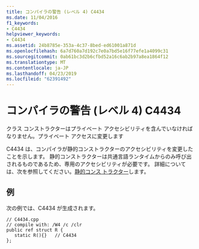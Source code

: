 ```yaml
---
title: コンパイラの警告 (レベル 4) C4434
ms.date: 11/04/2016
f1_keywords:
- C4434
helpviewer_keywords:
- C4434
ms.assetid: 24b8785e-353a-4c37-8bed-ed61001a871d
ms.openlocfilehash: 6a7d760a7d192c7e0a7bd5e16f77efe1a4099c31
ms.sourcegitcommit: 0ab61bc3d2b6cfbd52a16c6ab2b97a8ea1864f12
ms.translationtype: MT
ms.contentlocale: ja-JP
ms.lasthandoff: 04/23/2019
ms.locfileid: "62391492"
---
```

# <a name="compiler-warning-level-4-c4434"></a>コンパイラの警告 (レベル 4) C4434

クラス コンストラクターはプライベート アクセシビリティを含んでいなければなりません。プライベート アクセスに変更します

C4434 は、コンパイラが静的コンストラクターのアクセシビリティを変更したことを示します。 静的コンストラクターは共通言語ランタイムからのみ呼び出されるものであるため、専用のアクセシビリティが必要です。 詳細については、次を参照してください。[静的コンス トラクター](../../dotnet/how-to-define-and-consume-classes-and-structs-cpp-cli.md#BKMK_Static_constructors)します。

## <a name="example"></a>例

次の例では、C4434 が生成されます。

```
// C4434.cpp
// compile with: /W4 /c /clr
public ref struct R {
   static R(){}   // C4434
};
```